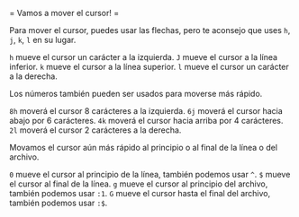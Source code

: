 = Vamos a mover el cursor! =

Para mover el cursor, puedes usar las flechas, pero te aconsejo que uses `h`, `j`, `k`, `l` en su lugar.

`h` mueve el cursor un carácter a la izquierda.
`J` mueve el cursor a la línea inferior.
`k` mueve el cursor a la línea superior.
`l` mueve el cursor un carácter a la derecha.

Los números también pueden ser usados para moverse más rápido.

`8h` moverá el cursor 8 carácteres a la izquierda.
`6j` moverá el cursor hacia abajo por 6 carácteres.
`4k` moverá el cursor hacia arriba por 4 carácteres.
`2l` moverá el cursor 2 carácteres a la derecha.

Movamos el cursor aún más rápido al principio o al final de la línea o del archivo.

`0` mueve el cursor al principio de la línea, también podemos usar `^`.
`$` mueve el cursor al final de la línea.
`g` mueve el cursor al principio del archivo, también podemos usar `:1`.
`G` mueve el cursor hasta el final del archivo, también podemos usar `:$`.
